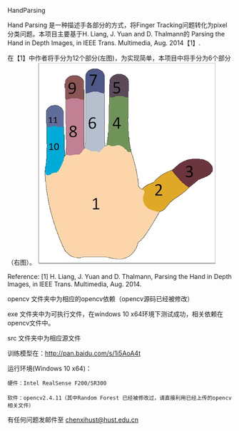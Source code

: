 HandParsing

  Hand Parsing 是一种描述手各部分的方式，将Finger Tracking问题转化为pixel分类问题。本项目主要基于H. Liang, J. Yuan and D. Thalmann的 Parsing the Hand in Depth Images, in IEEE Trans. Multimedia, Aug. 2014【1】. 
  
  在【1】中作者将手分为12个部分(左图)，为实现简单，本项目中将手分为6个部分（右图）。
  ![image](https://github.com/HustHandTracking/HandParsing/blob/master/img/12.jpg)



Reference:
[1] H. Liang, J. Yuan and D. Thalmann, Parsing the Hand in Depth Images, in IEEE Trans. Multimedia, Aug. 2014.

opencv 文件夹中为相应的opencv依赖（opencv源码已经被修改）

exe 文件夹中为可执行文件，在windows 10 x64环境下测试成功，相关依赖在opencv文件中。

src 文件夹中为相应源文件


训练模型在：http://pan.baidu.com/s/1i5AoA4t 

运行环境(Windows 10 x64)：

    硬件：Intel RealSense F200/SR300

    软件：opencv2.4.11（其中Random Forest 已经被修改过，请直接利用已经上传的opencv相关文件）
        
有任何问题发邮件至 chenxihust@hust.edu.cn
